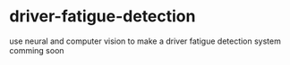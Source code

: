 # driver-fatigue-detection
use neural and computer vision to make a driver fatigue detection system
comming soon

